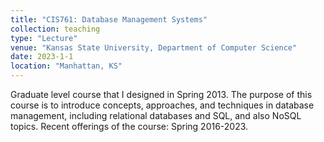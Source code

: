 ```yaml
---
title: "CIS761: Database Management Systems"
collection: teaching
type: "Lecture"
venue: "Kansas State University, Department of Computer Science"
date: 2023-1-1
location: "Manhattan, KS"
---
```


Graduate level course that I designed in Spring 2013. The purpose of this course is to introduce concepts, approaches, and techniques in database management, including relational databases and SQL, and also NoSQL topics. Recent offerings of the course: Spring 2016-2023. 
